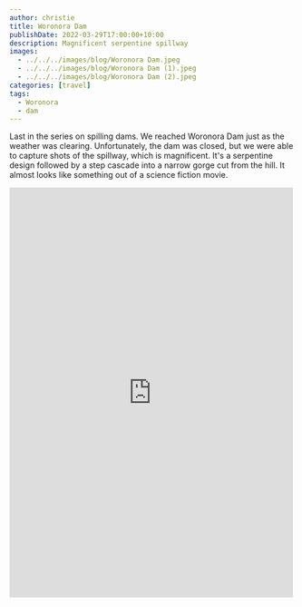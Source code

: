 ```yaml
---
author: christie
title: Woronora Dam
publishDate: 2022-03-29T17:00:00+10:00
description: Magnificent serpentine spillway
images:
  - ../../../images/blog/Woronora Dam.jpeg
  - ../../../images/blog/Woronora Dam (1).jpeg
  - ../../../images/blog/Woronora Dam (2).jpeg
categories: [travel]
tags:
  - Woronora
  - dam
---
```


Last in the series on spilling dams. We reached Woronora Dam just as the weather was clearing. Unfortunately, the dam was closed, but we were able to capture shots of the spillway, which is magnificent. It's a serpentine design followed by a step cascade into a narrow gorge cut from the hill. It almost looks like something out of a science fiction movie.

<iframe src="https://www.facebook.com/plugins/post.php?href=https%3A%2F%2Fwww.facebook.com%2Fchris1.tham%2Fposts%2Fpfbid02xZoFvVMVv6fLA8UGj2cqoN43DTajhG4d4Q4ynDevigGMB3bsGQLywxBBZQ2hmBPtl&show_text=true&width=500" width="500" height="723" style="border:none;overflow:hidden" scrolling="no" frameborder="0" allowfullscreen="true" allow="autoplay; clipboard-write; encrypted-media; picture-in-picture; web-share"></iframe>
